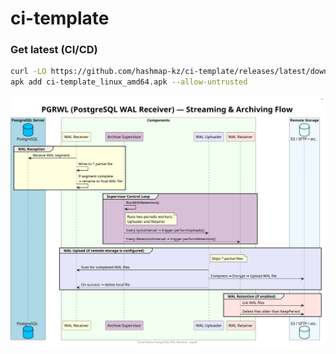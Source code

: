 # ci-template

### Get latest (CI/CD)
```bash
curl -LO https://github.com/hashmap-kz/ci-template/releases/latest/download/ci-template_linux_amd64.apk
apk add ci-template_linux_amd64.apk --allow-untrusted
```

![Architecture Diagram](https://github.com/hashmap-kz/pgrwl/blob/master/docs/assets/diagrams/loop-v1.png)



